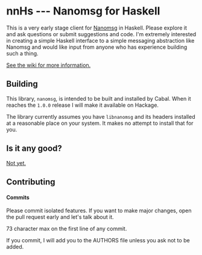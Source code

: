 
nnHs --- Nanomsg for Haskell
============================

This is a very early stage client for [Nanomsg](http://nanomsg.org/)
in Haskell.  Please explore it and ask questions or submit suggestions
and code. I'm extremely interested in creating a simple Haskell
interface to a simple messaging abstraction like Nanomsg and would
like input from anyone who has experience building such a thing.

[See the wiki for more information.](https://github.com/tel/hs-nanomsg/wiki)

Building
--------

This library, `nanomsg`, is intended to be built and installed by
Cabal. When it reaches the `1.0.0` release I will make it available on
Hackage.

The library currently assumes you have `libnanomsg` and its headers
installed at a reasonable place on your system. It makes no attempt to
install that for you.

Is it any good?
---------------

[Not yet.](https://news.ycombinator.com/item?id=3067434)

Contributing
------------

#### Commits

Please commit isolated features. If you want to make major changes,
open the pull request early and let's talk about it.

73 character max on the first line of any commit.

If you commit, I will add you to the AUTHORS file unless you ask not
to be added.
